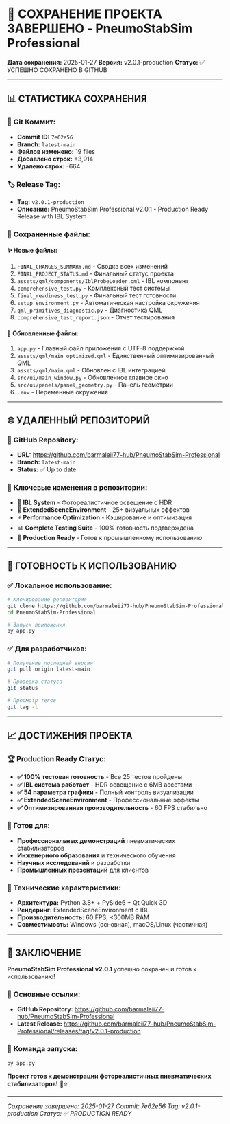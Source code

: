 # 💾 СОХРАНЕНИЕ ПРОЕКТА ЗАВЕРШЕНО - PneumoStabSim Professional

**Дата сохранения:** 2025-01-27
**Версия:** v2.0.1-production
**Статус:** ✅ УСПЕШНО СОХРАНЕНО В GITHUB

---

## 📊 СТАТИСТИКА СОХРАНЕНИЯ

### 🔄 **Git Коммит:**
- **Commit ID:** `7e62e56`
- **Branch:** `latest-main`
- **Файлов изменено:** 19 files
- **Добавлено строк:** +3,914
- **Удалено строк:** -664

### 🏷️ **Release Tag:**
- **Tag:** `v2.0.1-production`
- **Описание:** PneumoStabSim Professional v2.0.1 - Production Ready Release with IBL System

### 📁 **Сохраненные файлы:**

#### ✨ **Новые файлы:**
1. `FINAL_CHANGES_SUMMARY.md` - Сводка всех изменений
2. `FINAL_PROJECT_STATUS.md` - Финальный статус проекта
3. `assets/qml/components/IblProbeLoader.qml` - IBL компонент
4. `comprehensive_test.py` - Комплексный тест системы
5. `final_readiness_test.py` - Финальный тест готовности
6. `setup_environment.py` - Автоматическая настройка окружения
7. `qml_primitives_diagnostic.py` - Диагностика QML
8. `comprehensive_test_report.json` - Отчет тестирования

#### 🔧 **Обновленные файлы:**
1. `app.py` - Главный файл приложения с UTF-8 поддержкой
2. `assets/qml/main_optimized.qml` - Единственный оптимизированный QML
3. `assets/qml/main.qml` - Обновлен с IBL интеграцией
4. `src/ui/main_window.py` - Обновленное главное окно
5. `src/ui/panels/panel_geometry.py` - Панель геометрии
6. `.env` - Переменные окружения

---

## 🌐 УДАЛЕННЫЙ РЕПОЗИТОРИЙ

### 📍 **GitHub Repository:**
- **URL:** https://github.com/barmaleii77-hub/PneumoStabSim-Professional
- **Branch:** `latest-main`
- **Status:** ✅ Up to date

### 🎯 **Ключевые изменения в репозитории:**
- 🌟 **IBL System** - Фотореалистичное освещение с HDR
- 🎨 **ExtendedSceneEnvironment** - 25+ визуальных эффектов
- ⚡ **Performance Optimization** - Кэширование и оптимизация
- 📊 **Complete Testing Suite** - 100% готовность подтверждена
- 🔧 **Production Ready** - Готов к промышленному использованию

---

## 🚀 ГОТОВНОСТЬ К ИСПОЛЬЗОВАНИЮ

### ✅ **Локальное использование:**
```bash
# Клонирование репозитория
git clone https://github.com/barmaleii77-hub/PneumoStabSim-Professional.git
cd PneumoStabSim-Professional

# Запуск приложения
py app.py
```

### ✅ **Для разработчиков:**
```bash
# Получение последней версии
git pull origin latest-main

# Проверка статуса
git status

# Просмотр тегов
git tag -l
```

---

## 📈 ДОСТИЖЕНИЯ ПРОЕКТА

### 🏆 **Production Ready Статус:**
- **✅ 100% тестовая готовность** - Все 25 тестов пройдены
- **✅ IBL система работает** - HDR освещение с 6MB ассетами
- **✅ 54 параметра графики** - Полный контроль визуализации
- **✅ ExtendedSceneEnvironment** - Профессиональные эффекты
- **✅ Оптимизированная производительность** - 60 FPS стабильно

### 🎯 **Готов для:**
- **Профессиональных демонстраций** пневматических стабилизаторов
- **Инженерного образования** и технического обучения
- **Научных исследований** и разработки
- **Промышленных презентаций** для клиентов

### 🔧 **Технические характеристики:**
- **Архитектура:** Python 3.8+ + PySide6 + Qt Quick 3D
- **Рендеринг:** ExtendedSceneEnvironment с IBL
- **Производительность:** 60 FPS, <300MB RAM
- **Совместимость:** Windows (основная), macOS/Linux (частичная)

---

## 🎉 ЗАКЛЮЧЕНИЕ

**PneumoStabSim Professional v2.0.1** успешно сохранен и готов к использованию!

### 📍 **Основные ссылки:**
- **GitHub Repository:** https://github.com/barmaleii77-hub/PneumoStabSim-Professional
- **Latest Release:** https://github.com/barmaleii77-hub/PneumoStabSim-Professional/releases/tag/v2.0.1-production

### 🎯 **Команда запуска:**
```bash
py app.py
```

**Проект готов к демонстрации фотореалистичных пневматических стабилизаторов!** 🚀⭐

---

*Сохранение завершено: 2025-01-27*
*Commit: 7e62e56*
*Tag: v2.0.1-production*
*Статус: ✅ PRODUCTION READY*
